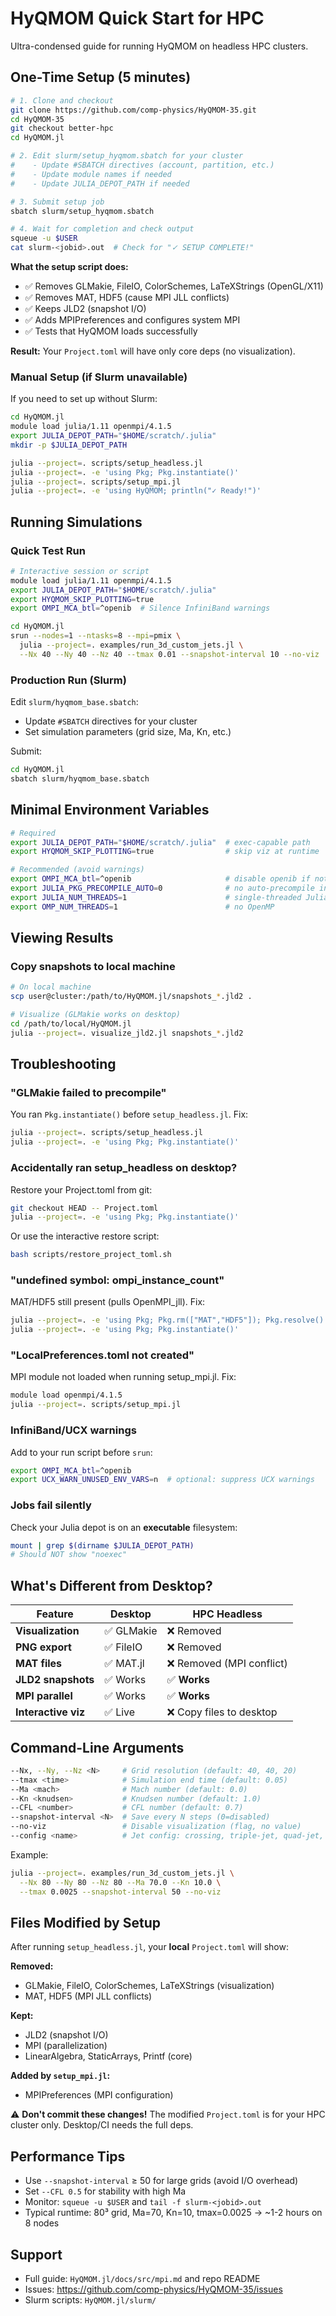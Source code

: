 # HyQMOM Quick Start for HPC

Ultra-condensed guide for running HyQMOM on headless HPC clusters.

## One-Time Setup (5 minutes)

```bash
# 1. Clone and checkout
git clone https://github.com/comp-physics/HyQMOM-35.git
cd HyQMOM-35
git checkout better-hpc
cd HyQMOM.jl

# 2. Edit slurm/setup_hyqmom.sbatch for your cluster
#    - Update #SBATCH directives (account, partition, etc.)
#    - Update module names if needed
#    - Update JULIA_DEPOT_PATH if needed

# 3. Submit setup job
sbatch slurm/setup_hyqmom.sbatch

# 4. Wait for completion and check output
squeue -u $USER
cat slurm-<jobid>.out  # Check for "✓ SETUP COMPLETE!"
```

**What the setup script does:**
- ✅ Removes GLMakie, FileIO, ColorSchemes, LaTeXStrings (OpenGL/X11)
- ✅ Removes MAT, HDF5 (cause MPI JLL conflicts)
- ✅ Keeps JLD2 (snapshot I/O)
- ✅ Adds MPIPreferences and configures system MPI
- ✅ Tests that HyQMOM loads successfully

**Result:** Your `Project.toml` will have only core deps (no visualization).

### Manual Setup (if Slurm unavailable)

If you need to set up without Slurm:

```bash
cd HyQMOM.jl
module load julia/1.11 openmpi/4.1.5
export JULIA_DEPOT_PATH="$HOME/scratch/.julia"
mkdir -p $JULIA_DEPOT_PATH

julia --project=. scripts/setup_headless.jl
julia --project=. -e 'using Pkg; Pkg.instantiate()'
julia --project=. scripts/setup_mpi.jl
julia --project=. -e 'using HyQMOM; println("✓ Ready!")'
```

## Running Simulations

### Quick Test Run

```bash
# Interactive session or script
module load julia/1.11 openmpi/4.1.5
export JULIA_DEPOT_PATH="$HOME/scratch/.julia"
export HYQMOM_SKIP_PLOTTING=true
export OMPI_MCA_btl=^openib  # Silence InfiniBand warnings

cd HyQMOM.jl
srun --nodes=1 --ntasks=8 --mpi=pmix \
  julia --project=. examples/run_3d_custom_jets.jl \
  --Nx 40 --Ny 40 --Nz 40 --tmax 0.01 --snapshot-interval 10 --no-viz
```

### Production Run (Slurm)

Edit `slurm/hyqmom_base.sbatch`:
- Update `#SBATCH` directives for your cluster
- Set simulation parameters (grid size, Ma, Kn, etc.)

Submit:
```bash
cd HyQMOM.jl
sbatch slurm/hyqmom_base.sbatch
```

## Minimal Environment Variables

```bash
# Required
export JULIA_DEPOT_PATH="$HOME/scratch/.julia"  # exec-capable path
export HYQMOM_SKIP_PLOTTING=true                # skip viz at runtime

# Recommended (avoid warnings)
export OMPI_MCA_btl=^openib                     # disable openib if not configured
export JULIA_PKG_PRECOMPILE_AUTO=0              # no auto-precompile in jobs
export JULIA_NUM_THREADS=1                      # single-threaded Julia
export OMP_NUM_THREADS=1                        # no OpenMP
```

## Viewing Results

### Copy snapshots to local machine

```bash
# On local machine
scp user@cluster:/path/to/HyQMOM.jl/snapshots_*.jld2 .

# Visualize (GLMakie works on desktop)
cd /path/to/local/HyQMOM.jl
julia --project=. visualize_jld2.jl snapshots_*.jld2
```

## Troubleshooting

### "GLMakie failed to precompile"
You ran `Pkg.instantiate()` before `setup_headless.jl`. Fix:
```bash
julia --project=. scripts/setup_headless.jl
julia --project=. -e 'using Pkg; Pkg.instantiate()'
```

### Accidentally ran setup_headless on desktop?
Restore your Project.toml from git:
```bash
git checkout HEAD -- Project.toml
julia --project=. -e 'using Pkg; Pkg.instantiate()'
```

Or use the interactive restore script:
```bash
bash scripts/restore_project_toml.sh
```

### "undefined symbol: ompi_instance_count"
MAT/HDF5 still present (pulls OpenMPI_jll). Fix:
```bash
julia --project=. -e 'using Pkg; Pkg.rm(["MAT","HDF5"]); Pkg.resolve()'
julia --project=. -e 'using Pkg; Pkg.instantiate()'
```

### "LocalPreferences.toml not created"
MPI module not loaded when running setup_mpi.jl. Fix:
```bash
module load openmpi/4.1.5
julia --project=. scripts/setup_mpi.jl
```

### InfiniBand/UCX warnings
Add to your run script before `srun`:
```bash
export OMPI_MCA_btl=^openib
export UCX_WARN_UNUSED_ENV_VARS=n  # optional: suppress UCX warnings
```

### Jobs fail silently
Check your Julia depot is on an **executable** filesystem:
```bash
mount | grep $(dirname $JULIA_DEPOT_PATH)
# Should NOT show "noexec"
```

## What's Different from Desktop?

| Feature | Desktop | HPC Headless |
|---------|---------|--------------|
| **Visualization** | ✅ GLMakie | ❌ Removed |
| **PNG export** | ✅ FileIO | ❌ Removed |
| **MAT files** | ✅ MAT.jl | ❌ Removed (MPI conflict) |
| **JLD2 snapshots** | ✅ Works | ✅ **Works** |
| **MPI parallel** | ✅ Works | ✅ **Works** |
| **Interactive viz** | ✅ Live | ❌ Copy files to desktop |

## Command-Line Arguments

```bash
--Nx, --Ny, --Nz <N>     # Grid resolution (default: 40, 40, 20)
--tmax <time>            # Simulation end time (default: 0.05)
--Ma <mach>              # Mach number (default: 0.0)
--Kn <knudsen>           # Knudsen number (default: 1.0)
--CFL <number>           # CFL number (default: 0.7)
--snapshot-interval <N>  # Save every N steps (0=disabled)
--no-viz                 # Disable visualization (flag, no value)
--config <name>          # Jet config: crossing, triple-jet, quad-jet, etc.
```

Example:
```bash
julia --project=. examples/run_3d_custom_jets.jl \
  --Nx 80 --Ny 80 --Nz 80 --Ma 70.0 --Kn 10.0 \
  --tmax 0.0025 --snapshot-interval 50 --no-viz
```

## Files Modified by Setup

After running `setup_headless.jl`, your **local** `Project.toml` will show:

**Removed:**
- GLMakie, FileIO, ColorSchemes, LaTeXStrings (visualization)
- MAT, HDF5 (MPI JLL conflicts)

**Kept:**
- JLD2 (snapshot I/O)
- MPI (parallelization)
- LinearAlgebra, StaticArrays, Printf (core)

**Added by `setup_mpi.jl`:**
- MPIPreferences (MPI configuration)

⚠️ **Don't commit these changes!** The modified `Project.toml` is for your HPC cluster only. Desktop/CI needs the full deps.

## Performance Tips

- Use `--snapshot-interval` ≥ 50 for large grids (avoid I/O overhead)
- Set `--CFL 0.5` for stability with high Ma
- Monitor: `squeue -u $USER` and `tail -f slurm-<jobid>.out`
- Typical runtime: 80³ grid, Ma=70, Kn=10, tmax=0.0025 → ~1-2 hours on 8 nodes

## Support

- Full guide: `HyQMOM.jl/docs/src/mpi.md` and repo README
- Issues: https://github.com/comp-physics/HyQMOM-35/issues
- Slurm scripts: `HyQMOM.jl/slurm/`

